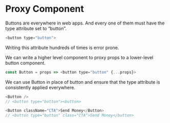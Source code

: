 # Proxy Component

Buttons are everywhere in web apps. And every one of them must have the type attribute set to “button”.

```javascript
<button type="button">
```
Writing this attribute hundreds of times is error prone.

We can write a higher level component to proxy props to a lower-level button component.

```javascript
const Button = props => <button type="button" {...props}>
```

We can use Button in place of button and ensure that the type attribute is consistently applied everywhere.
```javascript
<Button />
// <button type="button"><button>

<Button className="CTA">Send Money</Button>
// <button type="button" class="CTA">Send Money</button>
```

